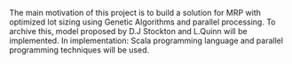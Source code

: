 The main motivation of this project is to build a solution for MRP with optimized lot sizing using Genetic Algorithms and parallel processing.
To archive this, model proposed by  D.J Stockton and L.Quinn will be implemented.
In implementation: Scala programming language and parallel programming techniques will be used.
